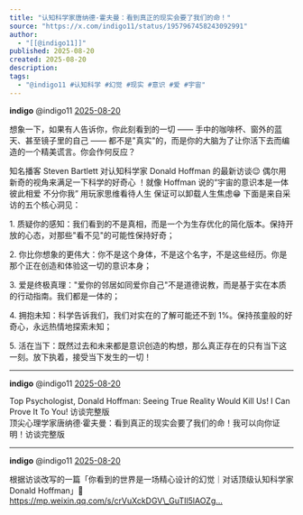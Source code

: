 ```yaml
---
title: "认知科学家唐纳德·霍夫曼：看到真正的现实会要了我们的命！"
source: "https://x.com/indigo11/status/1957967458243092991"
author:
  - "[[@indigo11]]"
published: 2025-08-20
created: 2025-08-20
description:
tags:
  - "@indigo11 #认知科学 #幻觉 #现实 #意识 #爱 #宇宙"
---
```

**indigo** @indigo11 [2025-08-20](https://x.com/indigo11/status/1957967458243092991)

想象一下，如果有人告诉你，你此刻看到的一切 —— 手中的咖啡杯、窗外的蓝天、甚至镜子里的自己 —— 都不是"真实"的，而是你的大脑为了让你活下去而编造的一个精美谎言。你会作何反应？

知名播客 Steven Bartlett 对认知科学家 Donald Hoffman 的最新访谈😌 偶尔用新奇的视角来满足一下科学的好奇心 ！就像 Hoffman 说的“宇宙的意识本是一体 彼此相爱 不分你我” 用玩家思维看待人生 保证可以卸载人生焦虑😁 下面是来自采访的五个核心洞见：

1\. 质疑你的感知：我们看到的不是真相，而是一个为生存优化的简化版本。保持开放的心态，对那些"看不见"的可能性保持好奇；

2\. 你比你想象的更伟大：你不是这个身体，不是这个名字，不是这些经历。你是那个正在创造和体验这一切的意识本身；

3\. 爱是终极真理："爱你的邻居如同爱你自己"不是道德说教，而是基于实在本质的行动指南。我们都是一体的；

4\. 拥抱未知：科学告诉我们，我们对实在的了解可能还不到 1%。保持孩童般的好奇心，永远热情地探索未知；

5\. 活在当下：既然过去和未来都是意识创造的构想，那么真正存在的只有当下这一刻。放下执着，接受当下发生的一切！

---

**indigo** @indigo11 [2025-08-20](https://x.com/indigo11/status/1957967459472011495)

Top Psychologist, Donald Hoffman: Seeing True Reality Would Kill Us! I Can Prove It To You! 访谈完整版  
顶尖心理学家唐纳德·霍夫曼：看到真正的现实会要了我们的命！我可以向你证明！访谈完整版

---

**indigo** @indigo11 [2025-08-20](https://x.com/indigo11/status/1957968045152039180)

根据访谈改写的一篇「你看到的世界是一场精心设计的幻觉｜对话顶级认知科学家 Donald Hoffman」👀https://mp.weixin.qq.com/s/crVuXckDGV\_GuTIl5lAOZg…
